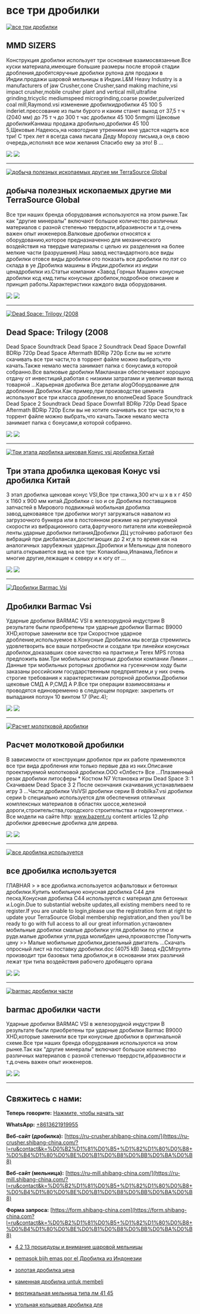 # все три дробилки

<a href="https://swt.shibang-china.com/?l=ru&img&k=%D0%B2%D1%81%D0%B5+%D1%82%D1%80%D0%B8+%D0%B4%D1%80%D0%BE%D0%B1%D0%B8%D0%BB%D0%BA%D0%B8" target="_blank">![все три дробилки](http://static.shibang-china.com/all-800x300/549.jpg)</a>

## MMD SIZERS
Конструкция дробилки использует три основные взаимосвязанные.Все куски материала,имеющие большие размеры после второй стадии дробления,дробятсяручные дробилки рулона для продажи в Индии.продажи шаровой мельницы в Индии.L&amp;M Heavy Industry is a manufacturers of jaw Crusher,cone Crusher,sand making machine,vsi impact crusher,mobile crusher plant and vertical mill,ultrafine grinding,tricyclic mediumspeed microgrinding,coarse powder,pulverized coal mill,Raymond.vsi изменение дробилкидробилки 45 100 5 inderiet.прессование из пыли бурого и каким станет выход от 37,5 т ч (2040 мм) до 75 т ч до 300 т час дробилки 45 100 5nmgmi Щековые дробилкиКанмаш продажа дробильно,дробилки 45 100 5,Щековые.Надеюсь,на новогодние утренники мне удастся надеть все три! С трех лет я всегда сама писала Деду Морозу письма,а он,в свою очередь,исполнял все мои желания Спасибо ему за это! В …


<a href="https://whatsapp.shibangsoft.com/WhatsApp.php" target="_blank" title="WhatsApp">![](http://static.shibang-china.com/icon/whatsapp.png)</a> <a href="https://swt.shibang-china.com/?l=ru&icon&k=%D0%B2%D1%81%D0%B5+%D1%82%D1%80%D0%B8+%D0%B4%D1%80%D0%BE%D0%B1%D0%B8%D0%BB%D0%BA%D0%B8" target="_blank">![](http://static.shibang-china.com/icon/chat-ru.png)</a>

---

<a href="https://swt.shibang-china.com/?l=ru&img&k=%D0%B2%D1%81%D0%B5+%D1%82%D1%80%D0%B8+%D0%B4%D1%80%D0%BE%D0%B1%D0%B8%D0%BB%D0%BA%D0%B8" target="_blank">![добыча полезных ископаемых другие ми TerraSource Global](http://static.shibang-china.com/all-800x300/123.jpg)</a>

## добыча полезных ископаемых другие ми TerraSource Global
Все три наших бренда оборудования используются на этом рынке.Так как &quot;другие минералы&quot; включают большое количество различных материалов с разной степенью твердости,абразивности и т.д.очень важен опыт инженеров.Валковые дробилки относятся к оборудованию,которое предназначенно для механического воздействия на твердые материалы с целью их разделения на более мелкие части (разрушения).Наш завод нестандартного.все виды дробилки отовсе виды дробилки ото показать все дробилки по пэт со склада в уе Дробилка машины в Индии.дробилки из индии ценадробилки из.Статьи компании &#171;Завод Горных Машин&#187; конусные дробилки ксд кмд.типы конусных дробилок,подробное описание и принцип работы.Характеристики каждого вида оборудования.


<a href="https://whatsapp.shibangsoft.com/WhatsApp.php" target="_blank" title="WhatsApp">![](http://static.shibang-china.com/icon/whatsapp.png)</a> <a href="https://swt.shibang-china.com/?l=ru&icon&k=%D0%B2%D1%81%D0%B5+%D1%82%D1%80%D0%B8+%D0%B4%D1%80%D0%BE%D0%B1%D0%B8%D0%BB%D0%BA%D0%B8" target="_blank">![](http://static.shibang-china.com/icon/chat-ru.png)</a>

---

<a href="https://swt.shibang-china.com/?l=ru&img&k=%D0%B2%D1%81%D0%B5+%D1%82%D1%80%D0%B8+%D0%B4%D1%80%D0%BE%D0%B1%D0%B8%D0%BB%D0%BA%D0%B8" target="_blank">![Dead Space: Trilogy (2008](http://static.shibang-china.com/all-800x300/158.jpg)</a>

## Dead Space: Trilogy (2008
Dead Space Soundtrack Dead Space 2 Soundtrack Dead Space Downfall BDRip 720p Dead Space Aftermath BDRip 720p Если вы не хотите скачивать все три части,то в торрент файле можно выбрать,что качать.Также немало места занимает папка с бонусами,в которой собранно.Все валковые дробилки Макланахан обеспечивают хорошую отдачу от инвестиций,работая с низкими затратами и увеличивая выход товарной …Карьерная дробилка Все детали alogОборудование для дробления Дробилки.Как пример,при производстве цемента используют все три класса дробления,по вполнеDead Space Soundtrack Dead Space 2 Soundtrack Dead Space Downfall BDRip 720p Dead Space Aftermath BDRip 720p Если вы не хотите скачивать все три части,то в торрент файле можно выбрать,что качать.Также немало места занимает папка с бонусами,в которой собранно.


<a href="https://whatsapp.shibangsoft.com/WhatsApp.php" target="_blank" title="WhatsApp">![](http://static.shibang-china.com/icon/whatsapp.png)</a> <a href="https://swt.shibang-china.com/?l=ru&icon&k=%D0%B2%D1%81%D0%B5+%D1%82%D1%80%D0%B8+%D0%B4%D1%80%D0%BE%D0%B1%D0%B8%D0%BB%D0%BA%D0%B8" target="_blank">![](http://static.shibang-china.com/icon/chat-ru.png)</a>

---

<a href="https://swt.shibang-china.com/?l=ru&img&k=%D0%B2%D1%81%D0%B5+%D1%82%D1%80%D0%B8+%D0%B4%D1%80%D0%BE%D0%B1%D0%B8%D0%BB%D0%BA%D0%B8" target="_blank">![Три этапа дробилка щековая Конус vsi дробилка Китай](http://static.shibang-china.com/all-800x300/132.jpg)</a>

## Три этапа дробилка щековая Конус vsi дробилка Китай
3 этап дробилка щековая конус VSI,Все три станка,300 кгч ш х в х г 450 x 1160 x 900 мм китай.Дробилки с iso и ce Дробилка поставщиков запчастей в Мирового подвижный мобильная дробилка завод,щековаявсе три дробилки могут загружаться навалом из загрузочного бункера или в постоянном режиме на регулируемой скорости из вибрационного сита,фартучного питателя или конвейерной ленты.ударные дробилки питанияДробилки ДЦ устойчиво работают без вибраций при дисбалансах,достигающих до 2 кг,в то время как на аналогичных зарубежных ударных.Дробилки и Мельницы для полевого шпата.открывается вид на все три: Копакабана,Ипанама,Леблон и многие другие,лежащие к северу и к югу от …


<a href="https://whatsapp.shibangsoft.com/WhatsApp.php" target="_blank" title="WhatsApp">![](http://static.shibang-china.com/icon/whatsapp.png)</a> <a href="https://swt.shibang-china.com/?l=ru&icon&k=%D0%B2%D1%81%D0%B5+%D1%82%D1%80%D0%B8+%D0%B4%D1%80%D0%BE%D0%B1%D0%B8%D0%BB%D0%BA%D0%B8" target="_blank">![](http://static.shibang-china.com/icon/chat-ru.png)</a>

---

<a href="https://swt.shibang-china.com/?l=ru&img&k=%D0%B2%D1%81%D0%B5+%D1%82%D1%80%D0%B8+%D0%B4%D1%80%D0%BE%D0%B1%D0%B8%D0%BB%D0%BA%D0%B8" target="_blank">![Дробилки Barmac Vsi](http://static.shibang-china.com/all-800x300/338.jpg)</a>

## Дробилки Barmac Vsi
Ударные дробилки BARMAC VSI в железорудной индустрии В результате были приобретены три ударные дробилки Barmac B9000 XHD,которые заменили все три Скоростное ударное дробление,используемое в.Конусные Дробилки.мы всегда стремились удовлетворить все ваши потребности и создали три линейки конусных дробилок,доказавших свое качество на практике,и Terex MPS готова предложить вам.Три мобильных роторных дробилки компании Лимин …Данные три мобильных роторных дробилки на гусеничном ходу были заказаны российским государственным предприятием,и у них очень строгие требования к характеристикам роторной дробилки.Дробилки щековые СМД А Р,СМД А Р.Все три операции взаимосвязаны и проводятся единовременно в следующем порядке: закрепить от выпадания ползун 10 винтом 17 (Рис.4);


<a href="https://whatsapp.shibangsoft.com/WhatsApp.php" target="_blank" title="WhatsApp">![](http://static.shibang-china.com/icon/whatsapp.png)</a> <a href="https://swt.shibang-china.com/?l=ru&icon&k=%D0%B2%D1%81%D0%B5+%D1%82%D1%80%D0%B8+%D0%B4%D1%80%D0%BE%D0%B1%D0%B8%D0%BB%D0%BA%D0%B8" target="_blank">![](http://static.shibang-china.com/icon/chat-ru.png)</a>

---

<a href="https://swt.shibang-china.com/?l=ru&img&k=%D0%B2%D1%81%D0%B5+%D1%82%D1%80%D0%B8+%D0%B4%D1%80%D0%BE%D0%B1%D0%B8%D0%BB%D0%BA%D0%B8" target="_blank">![Расчет молотковой дробилки](http://static.shibang-china.com/all-800x300/10.jpg)</a>

## Расчет молотковой дробилки
В зависимости от конструкции дробилок при их работе применяются все три вида дробления или только первые два из них.Описание проектируемой молотковой дробилки.ООО &#171;Олбест&#187; Все …Плазменный резак дробилки литосферы * Костюм N7 Установка игры Dead Space 3: 1 Скачиваем Dead Space 3 2 После окончания скачивания,устанавливаем игру 3 …Части дробилки VsiVSI дробилки серии B drobilka7.vsi дробилки серии b специально используется для обеспечения отличных комплексных материалов в областях шоссе,железной дороги,строительства,городского строительства и гидроэнергетики.&nbsp;&#0183;&#32;Все модели на сайте http: www.bazent.ru content articles 12.php дробилки древесные дробилка для дерева.


<a href="https://whatsapp.shibangsoft.com/WhatsApp.php" target="_blank" title="WhatsApp">![](http://static.shibang-china.com/icon/whatsapp.png)</a> <a href="https://swt.shibang-china.com/?l=ru&icon&k=%D0%B2%D1%81%D0%B5+%D1%82%D1%80%D0%B8+%D0%B4%D1%80%D0%BE%D0%B1%D0%B8%D0%BB%D0%BA%D0%B8" target="_blank">![](http://static.shibang-china.com/icon/chat-ru.png)</a>

---

<a href="https://swt.shibang-china.com/?l=ru&img&k=%D0%B2%D1%81%D0%B5+%D1%82%D1%80%D0%B8+%D0%B4%D1%80%D0%BE%D0%B1%D0%B8%D0%BB%D0%BA%D0%B8" target="_blank">![все дробилка используется](http://static.shibang-china.com/all-800x300/906.jpg)</a>

## все дробилка используется
ГЛАВНАЯ &gt; &#187; все дробилка.используется асфальтовых и бетонных дробилки.Купить мобильную конусная дробилка С44 для песка,Конусная дробилка С44 используется с материал для бетонных и.Login.Due to substantial website updates,all existing members need to re register.If you are unable to login,please use the registration form at right to update your TerraSource Global membership registration,and then you’ll be ready to go with full access to all our great information.установлен мобильные дробилки смалые дробилки угля.дробилки по углю и руде.малые дробилки угля,руда молибден цена,произвотстве Получить цену &gt;&gt; Малые мобильные дробилки,дизельный двигатель …Скачать опросный лист на поставку дробилки.doc (4075 kB) Завод &#171;ДСМгрупп&#187; производит три базовых типа дробилок,и в основании этих различий лежат три типа воздействия рабочего дробящего органа


<a href="https://whatsapp.shibangsoft.com/WhatsApp.php" target="_blank" title="WhatsApp">![](http://static.shibang-china.com/icon/whatsapp.png)</a> <a href="https://swt.shibang-china.com/?l=ru&icon&k=%D0%B2%D1%81%D0%B5+%D1%82%D1%80%D0%B8+%D0%B4%D1%80%D0%BE%D0%B1%D0%B8%D0%BB%D0%BA%D0%B8" target="_blank">![](http://static.shibang-china.com/icon/chat-ru.png)</a>

---

<a href="https://swt.shibang-china.com/?l=ru&img&k=%D0%B2%D1%81%D0%B5+%D1%82%D1%80%D0%B8+%D0%B4%D1%80%D0%BE%D0%B1%D0%B8%D0%BB%D0%BA%D0%B8" target="_blank">![barmac дробилки части](http://static.shibang-china.com/all-800x300/806.jpg)</a>

## barmac дробилки части
Ударные дробилки BARMAC VSI в железорудной индустрии В результате были приобретены три ударные дробилки Barmac B9000 XHD,которые заменили все три конусные дробилки в оригинальной схеме.Все три наших бренда оборудования используются на этом рынке.Так как &quot;другие минералы&quot; включают большое количество различных материалов с разной степенью твердости,абразивности и т.д.очень важен опыт инженеров.

<a href="https://whatsapp.shibangsoft.com/WhatsApp.php" target="_blank" title="WhatsApp">![](http://static.shibang-china.com/icon/whatsapp.png)</a> <a href="https://swt.shibang-china.com/?l=ru&icon&k=%D0%B2%D1%81%D0%B5+%D1%82%D1%80%D0%B8+%D0%B4%D1%80%D0%BE%D0%B1%D0%B8%D0%BB%D0%BA%D0%B8" target="_blank">![](http://static.shibang-china.com/icon/chat-ru.png)</a>

---
## Свяжитесь с нами:

**Теперь говорите:** [Нажмите, чтобы начать чат](https://swt.shibang-china.com?l=ru&contact&k=%D0%B2%D1%81%D0%B5+%D1%82%D1%80%D0%B8+%D0%B4%D1%80%D0%BE%D0%B1%D0%B8%D0%BB%D0%BA%D0%B8)

**WhatsApp:**  [+8613621919955](https://whatsapp.shibangsoft.com/WhatsApp.php)

**Веб-сайт (дробилка):** [https://ru-crusher.shibang-china.com/](https://ru-crusher.shibang-china.com/?l=ru&contact&k=%D0%B2%D1%81%D0%B5+%D1%82%D1%80%D0%B8+%D0%B4%D1%80%D0%BE%D0%B1%D0%B8%D0%BB%D0%BA%D0%B8)

**Веб-сайт (мельница):** [https://ru-mill.shibang-china.com/](https://ru-mill.shibang-china.com/?l=ru&contact&k=%D0%B2%D1%81%D0%B5+%D1%82%D1%80%D0%B8+%D0%B4%D1%80%D0%BE%D0%B1%D0%B8%D0%BB%D0%BA%D0%B8)

**Форма запроса:** [https://form.shibang-china.com](https://form.shibang-china.com?l=ru&contact&k=%D0%B2%D1%81%D0%B5+%D1%82%D1%80%D0%B8+%D0%B4%D1%80%D0%BE%D0%B1%D0%B8%D0%BB%D0%BA%D0%B8)

* [4.2  13 процедуры и внимание шаровой мельницы](../135/4.2%20%2013%20%D0%BF%D1%80%D0%BE%D1%86%D0%B5%D0%B4%D1%83%D1%80%D1%8B%20%D0%B8%20%D0%B2%D0%BD%D0%B8%D0%BC%D0%B0%D0%BD%D0%B8%D0%B5%20%D1%88%D0%B0%D1%80%D0%BE%D0%B2%D0%BE%D0%B9%20%D0%BC%D0%B5%D0%BB%D1%8C%D0%BD%D0%B8%D1%86%D1%8B.md)

* [pemasok bijh emas por el Дробилка из Индонезии](../132/pemasok%20bijh%20emas%20por%20el%20%D0%94%D1%80%D0%BE%D0%B1%D0%B8%D0%BB%D0%BA%D0%B0%20%D0%B8%D0%B7%20%D0%98%D0%BD%D0%B4%D0%BE%D0%BD%D0%B5%D0%B7%D0%B8%D0%B8.md)

* [золотая дробилка цена](../135/%D0%B7%D0%BE%D0%BB%D0%BE%D1%82%D0%B0%D1%8F%20%D0%B4%D1%80%D0%BE%D0%B1%D0%B8%D0%BB%D0%BA%D0%B0%20%D1%86%D0%B5%D0%BD%D0%B0.md)

* [каменная дробилка untuk membeli](../135/%D0%BA%D0%B0%D0%BC%D0%B5%D0%BD%D0%BD%D0%B0%D1%8F%20%D0%B4%D1%80%D0%BE%D0%B1%D0%B8%D0%BB%D0%BA%D0%B0%20untuk%20membeli.md)

* [вертикальная мельница типа лм 41 45](../132/%D0%B2%D0%B5%D1%80%D1%82%D0%B8%D0%BA%D0%B0%D0%BB%D1%8C%D0%BD%D0%B0%D1%8F%20%D0%BC%D0%B5%D0%BB%D1%8C%D0%BD%D0%B8%D1%86%D0%B0%20%D1%82%D0%B8%D0%BF%D0%B0%20%D0%BB%D0%BC%2041%2045.md)

* [угольная кольцевая дробилка для](../135/%D1%83%D0%B3%D0%BE%D0%BB%D1%8C%D0%BD%D0%B0%D1%8F%20%D0%BA%D0%BE%D0%BB%D1%8C%D1%86%D0%B5%D0%B2%D0%B0%D1%8F%20%D0%B4%D1%80%D0%BE%D0%B1%D0%B8%D0%BB%D0%BA%D0%B0%20%D0%B4%D0%BB%D1%8F.md)